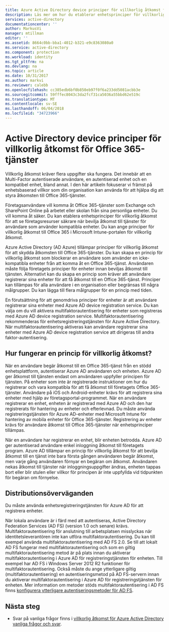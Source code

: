 ```yaml
---
title: Azure Active Directory device principer för villkorlig åtkomst för Office 365-tjänster | Microsoft Docs
description: Läs mer om hur du etablerar enhetsprinciper för villkorlig åtkomst för att se företagsresurser mer säkert, samtidigt som användaren efterlevnad och komma åt tjänster.
services: active-directory
documentationcenter: ''
author: MarkusVi
manager: mtillman
editor: ''
ms.assetid: 8664c0bb-bba1-4012-b321-e9c8363080a0
ms.service: active-directory
ms.component: protection
ms.workload: identity
ms.tgt_pltfrm: na
ms.devlang: na
ms.topic: article
ms.date: 10/31/2017
ms.author: markvi
ms.reviewer: calebb
ms.openlocfilehash: cc385edb6bf0b850eb97f0f6a233dd5081acbb3e
ms.sourcegitcommit: 59fffec8043c3da2fcf31ca5036a55bbd62e519c
ms.translationtype: MT
ms.contentlocale: sv-SE
ms.lasthandoff: 06/04/2018
ms.locfileid: "34723966"
---
```

# <a name="active-directory-conditional-access-device-policies-for-office-365-services"></a>Active Directory device principer för villkorlig åtkomst för Office 365-tjänster

Villkorlig åtkomst kräver flera uppgifter ska fungera. Det innebär att en Multi-Factor autentiserade användare, en autentiserad enhet och en kompatibel enhet, bland annat. I den här artikeln fokuserar vi främst på enhetsbaserad villkor som din organisation kan använda för att hjälpa dig att styra åtkomsten till Office 365-tjänster. 

Företagsanvändare vill komma åt Office 365-tjänster som Exchange och SharePoint Online på arbetet eller skolan från sina personliga enheter. Du vill komma åt säker. Du kan etablera enhetsprinciper för villkorlig åtkomst för att se företagsresurser säkrare när bevilja åtkomst till tjänster för användare som använder kompatibla enheter. Du kan ange principer för villkorlig åtkomst till Office 365 i Microsoft Intune-portalen för villkorlig åtkomst.

Azure Active Directory (AD Azure) tillämpar principer för villkorlig åtkomst för att skydda åtkomsten till Office 365-tjänster. Du kan skapa en princip för villkorlig åtkomst som blockerar en användare som använder en icke-kompatibla enheter från att komma åt en Office 365-tjänst. Användaren måste följa företagets principer för enheter innan beviljas åtkomst till tjänsten. Alternativt kan du skapa en princip som kräver att användare registrerar sina enheter för att få åtkomst till en Office 365-tjänst. Principer kan tillämpas för alla användare i en organisation eller begränsas till några målgrupper. Du kan lägga till flera målgrupper för en princip med tiden.

En förutsättning för att genomdriva principer för enheter är att användare registrerar sina enheter med Azure AD device registration service. Du kan välja om du vill aktivera multifaktorautentisering för enheter som registreras med Azure AD device registration service. Multifaktorautentisering rekommenderas för enhetsregistreringstjänsten för Azure Active Directory. När multifaktorautentisering aktiveras kan användare registrerar sina enheter med Azure AD device registration service att dirigeras till andra faktor-autentisering.

## <a name="how-does-a-conditional-access-policy-work"></a>Hur fungerar en princip för villkorlig åtkomst?

När en användare begär åtkomst till en Office 365-tjänst från en stödd enhetsplattform, autentiserar Azure AD användaren och enheten. Azure AD ger åtkomst till tjänsten endast om användaren uppfyller principen för tjänsten. På enheter som inte är registrerade instruktioner om hur du registrerar och vara kompatibla för att få åtkomst till företagets Office 365-tjänster. Användare på iOS och Android-enheter krävs för att registrera sina enheter med hjälp av företagsportal-programmet. När en användare registrerar en enhet, enheten är registrerad med Azure AD och den har registrerats för hantering av enheter och efterlevnad. Du måste använda registreringstjänsten för Azure AD-enheter med Microsoft Intune för hantering av mobila enheter för Office 365-tjänster. Registrering av enheter krävs för användare åtkomst till Office 365-tjänster när enhetsprinciper tillämpas.

När en användare har registrerar en enhet, blir enheten betrodda. Azure AD ger autentiserad användare enkel inloggning åtkomst till företagets program. Azure AD tillämpar en princip för villkorlig åtkomst för att bevilja åtkomst till en tjänst inte bara första gången användaren begär åtkomst, men varje gång användaren förnyar en begäran om åtkomst. Användaren nekas åtkomst till tjänster när inloggningsuppgifter ändras, enheten tappas bort eller blir stulen eller villkor för principen är inte uppfyllda vid tidpunkten för begäran om förnyelse.

## <a name="deployment-considerations"></a>Distributionsöverväganden

Du måste använda enhetsregistreringstjänsten för Azure AD för att registrera enheter.

När lokala användare är i färd med att autentiseras, Active Directory Federation Services (AD FS) (version 1.0 och senare) krävs. Multifaktorautentisering för anslutning till arbetsplatsen misslyckas när identitetsleverantören inte kan utföra multifaktorautentisering. Du kan till exempel använda multifaktorautentisering med AD FS 2.0. Se till att lokalt AD FS fungerar med multifaktorautentisering och som en giltig multifaktorautentisering metod är på plats innan du aktiverar multifaktorautentisering i Azure AD för registreringstjänsten för enheten. Till exempel har AD FS i Windows Server 2012 R2 funktioner för multifaktorautentisering. Också måste du ange ytterligare giltig (multifaktorautentisering) en autentiseringsmetod på AD FS-servern innan du aktiverar multifaktorautentisering i Azure AD för registreringstjänsten för enheten. Mer information om metoder stöds multifaktorautentisering i AD FS finns [konfigurera ytterligare autentiseringsmetoder för AD FS](/windows-server/identity/ad-fs/operations/configure-additional-authentication-methods-for-ad-fs).

## <a name="next-steps"></a>Nästa steg

*   Svar på vanliga frågor finns i [villkorlig åtkomst för Azure Active Directory vanliga frågor och svar](active-directory-conditional-faqs.md).
